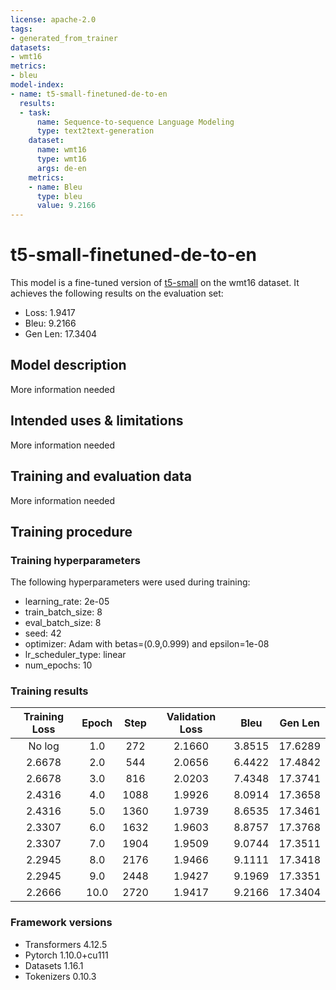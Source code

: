 ```yaml
---
license: apache-2.0
tags:
- generated_from_trainer
datasets:
- wmt16
metrics:
- bleu
model-index:
- name: t5-small-finetuned-de-to-en
  results:
  - task:
      name: Sequence-to-sequence Language Modeling
      type: text2text-generation
    dataset:
      name: wmt16
      type: wmt16
      args: de-en
    metrics:
    - name: Bleu
      type: bleu
      value: 9.2166
---
```


<!-- This model card has been generated automatically according to the information the Trainer had access to. You
should probably proofread and complete it, then remove this comment. -->

# t5-small-finetuned-de-to-en

This model is a fine-tuned version of [t5-small](https://huggingface.co/t5-small) on the wmt16 dataset.
It achieves the following results on the evaluation set:
- Loss: 1.9417
- Bleu: 9.2166
- Gen Len: 17.3404

## Model description

More information needed

## Intended uses & limitations

More information needed

## Training and evaluation data

More information needed

## Training procedure

### Training hyperparameters

The following hyperparameters were used during training:
- learning_rate: 2e-05
- train_batch_size: 8
- eval_batch_size: 8
- seed: 42
- optimizer: Adam with betas=(0.9,0.999) and epsilon=1e-08
- lr_scheduler_type: linear
- num_epochs: 10

### Training results

| Training Loss | Epoch | Step | Validation Loss | Bleu   | Gen Len |
|:-------------:|:-----:|:----:|:---------------:|:------:|:-------:|
| No log        | 1.0   | 272  | 2.1660          | 3.8515 | 17.6289 |
| 2.6678        | 2.0   | 544  | 2.0656          | 6.4422 | 17.4842 |
| 2.6678        | 3.0   | 816  | 2.0203          | 7.4348 | 17.3741 |
| 2.4316        | 4.0   | 1088 | 1.9926          | 8.0914 | 17.3658 |
| 2.4316        | 5.0   | 1360 | 1.9739          | 8.6535 | 17.3461 |
| 2.3307        | 6.0   | 1632 | 1.9603          | 8.8757 | 17.3768 |
| 2.3307        | 7.0   | 1904 | 1.9509          | 9.0744 | 17.3511 |
| 2.2945        | 8.0   | 2176 | 1.9466          | 9.1111 | 17.3418 |
| 2.2945        | 9.0   | 2448 | 1.9427          | 9.1969 | 17.3351 |
| 2.2666        | 10.0  | 2720 | 1.9417          | 9.2166 | 17.3404 |


### Framework versions

- Transformers 4.12.5
- Pytorch 1.10.0+cu111
- Datasets 1.16.1
- Tokenizers 0.10.3
